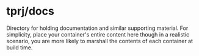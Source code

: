 # tprj/docs
Directory for holding documentation and similar supporting material. For simplicity, place your container's entire content here though in a realistic scenario, you are more likely to marshall the contents of each container at build time.
